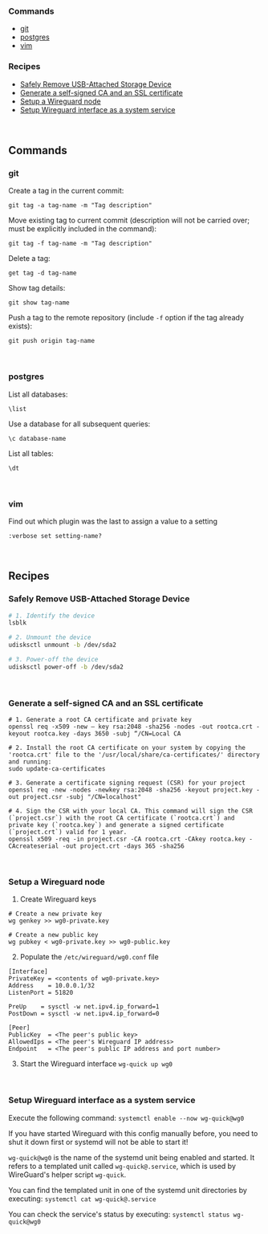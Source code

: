 ### Commands
- [git](#git)
- [postgres](#postgres)
- [vim](#vim)

### Recipes
- [Safely Remove USB-Attached Storage Device](#safely-remove-usb-attached-storage-device)
- [Generate a self-signed CA and an SSL certificate](#generate-a-self-signed-ca-and-an-ssl-certificate)
- [Setup a Wireguard node](#setup-a-wireguard-node)
- [Setup Wireguard interface as a system service](#setup-wireguard-interface-as-a-system-service)

<br />

## Commands
### git
Create a tag in the current commit:
```shell
git tag -a tag-name -m "Tag description"
```

Move existing tag to current commit (description will not be carried over; must be explicitly included in the command):
```shell
git tag -f tag-name -m "Tag description"
```

Delete a tag:
```shell
get tag -d tag-name
```

Show tag details:
```shell
git show tag-name
```


Push a tag to the remote repository (include `-f` option if the tag already exists):
```shell
git push origin tag-name
```

</br>

### postgres
List all databases:
```shell
\list
```
Use a database for all subsequent queries:
```shell
\c database-name
```
List all tables:
```shell
\dt
```

</br>

### vim
Find out which plugin was the last to assign a value to a setting

```vim
:verbose set setting-name?
```

</br>

## Recipes
### Safely Remove USB-Attached Storage Device

```bash
# 1. Identify the device
lsblk

# 2. Unmount the device
udisksctl unmount -b /dev/sda2

# 3. Power-off the device
udisksctl power-off -b /dev/sda2
```

</br>

### Generate a self-signed CA and an SSL certificate

```shell
# 1. Generate a root CA certificate and private key
openssl req -x509 -new – key rsa:2048 -sha256 -nodes -out rootca.crt -keyout rootca.key -days 3650 -subj “/CN=Local CA

# 2. Install the root CA certificate on your system by copying the 'rootca.crt' file to the '/usr/local/share/ca-certificates/' directory and running:
sudo update-ca-certificates

# 3. Generate a certificate signing request (CSR) for your project
openssl req -new -nodes -newkey rsa:2048 -sha256 -keyout project.key -out project.csr -subj "/CN=localhost"

# 4. Sign the CSR with your local CA. This command will sign the CSR (`project.csr`) with the root CA certificate (`rootca.crt`) and private key (`rootca.key`) and generate a signed certificate (`project.crt`) valid for 1 year.
openssl x509 -req -in project.csr -CA rootca.crt -CAkey rootca.key -CAcreateserial -out project.crt -days 365 -sha256
```

</br>

### Setup a Wireguard node
1. Create Wireguard keys
```shell
# Create a new private key
wg genkey >> wg0-private.key

# Create a new public key
wg pubkey < wg0-private.key >> wg0-public.key
```

2. Populate the `/etc/wireguard/wg0.conf` file
```init
[Interface]
PrivateKey = <contents of wg0-private.key>
Address    = 10.0.0.1/32
ListenPort = 51820

PreUp    = sysctl -w net.ipv4.ip_forward=1
PostDown = sysctl -w net.ipv4.ip_forward=0

[Peer]
PublicKey  = <The peer's public key>
AllowedIps = <The peer's Wireguard IP address>
Endpoint   = <The peer's public IP address and port number>
```

3. Start the Wireguard interface
`wg-quick up wg0`

</br>

### Setup Wireguard interface as a system service
Execute the following command:
`systemctl enable --now wg-quick@wg0`

If you have started Wireguard with this config manually before, you need to shut it down first or systemd will not be able to start it!

`wg-quick@wg0` is the name of the systemd unit being enabled and started. It refers to a templated unit called `wg-quick@.service`, which is used by WireGuard's helper script `wg-quick`.

You can find the templated unit in one of the systemd unit directories by executing:
`systemctl cat wg-quick@.service`

You can check the service's status by executing:
`systemctl status wg-quick@wg0`
